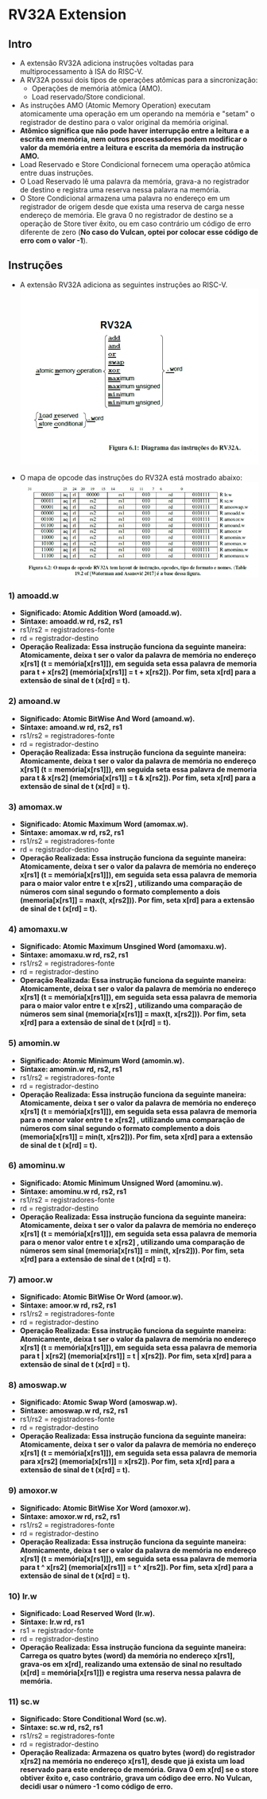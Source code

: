 # RV32A Extension

## Intro
* A extensão RV32A adiciona instruções voltadas para multiprocessamento à ISA do RISC-V.
* A RV32A possui dois tipos de operações atômicas para a sincronização:
  * Operações de memória atômica (AMO).
  * Load reservado/Store condicional.
* As instruções AMO (Atomic Memory Operation) executam atomicamente uma operação em um operando na memória e "setam" o registrador de destino para o valor original da memória original.
* __Atômico significa que não pode haver interrupção entre a leitura e a escrita em memória, nem outros processadores podem modificar o valor da memória entre a leitura e escrita da memória da instrução AMO.__
* Load Reservado e Store Condicional fornecem uma operação atômica entre duas instruções.
* O Load Reservado lê uma palavra da memória, grava-a no registrador de destino e registra uma reserva nessa palavra na memória.
* O Store Condicional armazena uma palavra no endereço em um registrador de origem desde que exista uma reserva de carga nesse endereço de memória. Ele grava 0 no registrador de destino se a operação de Store tiver êxito, ou em caso contrário um código de erro diferente de zero (__No caso do Vulcan, optei por colocar esse código de erro com o valor -1__).

## Instruções
* A extensão RV32A adiciona as seguintes instruções ao RISC-V.
![[rv32a](https://http://riscv.org/)](rv32a_instructions.png)

* O mapa de opcode das instruções do RV32A está mostrado abaixo:
![[rv32a_opcodes](https://http://riscv.org/)](rv32a_opcodes.png)

### 1) amoadd.w
* __Significado: Atomic Addition Word (amoadd.w).__
* __Síntaxe: amoadd.w rd, rs2, rs1__
* rs1/rs2 = registradores-fonte
* rd = registrador-destino
* __Operação Realizada: Essa instrução funciona da seguinte maneira: Atomicamente, deixa t ser o valor da palavra de memória no endereço x[rs1] (t = memória[x[rs1]]), em seguida seta essa palavra de memoria para t + x[rs2] (memória[x[rs1]] = t + x[rs2]). Por fim, seta x[rd] para a extensão de sinal de t (x[rd] = t).__ 

### 2) amoand.w
* __Significado: Atomic BitWise And Word (amoand.w).__
* __Síntaxe: amoand.w rd, rs2, rs1__
* rs1/rs2 = registradores-fonte
* rd = registrador-destino
* __Operação Realizada: Essa instrução funciona da seguinte maneira: Atomicamente, deixa t ser o valor da palavra de memória no endereço x[rs1] (t = memória[x[rs1]]), em seguida seta essa palavra de memoria para t & x[rs2] (memória[x[rs1]] = t & x[rs2]). Por fim, seta x[rd] para a extensão de sinal de t (x[rd] = t).__ 

### 3) amomax.w
* __Significado: Atomic Maximum Word (amomax.w).__
* __Síntaxe: amomax.w rd, rs2, rs1__
* rs1/rs2 = registradores-fonte
* rd = registrador-destino
* __Operação Realizada: Essa instrução funciona da seguinte maneira: Atomicamente, deixa t ser o valor da palavra de memória no endereço x[rs1] (t = memória[x[rs1]]), em seguida seta essa palavra de memoria para o maior valor entre t e x[rs2] , utilizando uma comparação de números com sinal segundo o formato complemento a dois (memoria[x[rs1]] = max(t, x[rs2])). Por fim, seta x[rd] para a extensão de sinal de t (x[rd] = t).__ 

### 4) amomaxu.w
* __Significado: Atomic Maximum Unsgined Word (amomaxu.w).__
* __Síntaxe: amomaxu.w rd, rs2, rs1__
* rs1/rs2 = registradores-fonte
* rd = registrador-destino
* __Operação Realizada: Essa instrução funciona da seguinte maneira: Atomicamente, deixa t ser o valor da palavra de memória no endereço x[rs1] (t = memória[x[rs1]]), em seguida seta essa palavra de memoria para o maior valor entre t e x[rs2] , utilizando uma comparação de números sem sinal (memoria[x[rs1]] = max(t, x[rs2])). Por fim, seta x[rd] para a extensão de sinal de t (x[rd] = t).__ 

### 5) amomin.w
* __Significado: Atomic Minimum Word (amomin.w).__
* __Síntaxe: amomin.w rd, rs2, rs1__
* rs1/rs2 = registradores-fonte
* rd = registrador-destino
* __Operação Realizada: Essa instrução funciona da seguinte maneira: Atomicamente, deixa t ser o valor da palavra de memória no endereço x[rs1] (t = memória[x[rs1]]), em seguida seta essa palavra de memoria para o menor valor entre t e x[rs2] , utilizando uma comparação de números com sinal segundo o formato complemento a dois (memoria[x[rs1]] = min(t, x[rs2])). Por fim, seta x[rd] para a extensão de sinal de t (x[rd] = t).__

### 6) amominu.w
* __Significado: Atomic Minimum Unsigned Word (amominu.w).__
* __Síntaxe: amominu.w rd, rs2, rs1__
* rs1/rs2 = registradores-fonte
* rd = registrador-destino
* __Operação Realizada: Essa instrução funciona da seguinte maneira: Atomicamente, deixa t ser o valor da palavra de memória no endereço x[rs1] (t = memória[x[rs1]]), em seguida seta essa palavra de memoria para o menor valor entre t e x[rs2] , utilizando uma comparação de números sem sinal (memoria[x[rs1]] = min(t, x[rs2])). Por fim, seta x[rd] para a extensão de sinal de t (x[rd] = t).__

### 7) amoor.w
* __Significado: Atomic BitWise Or Word (amoor.w).__
* __Síntaxe: amoor.w rd, rs2, rs1__
* rs1/rs2 = registradores-fonte
* rd = registrador-destino
* __Operação Realizada: Essa instrução funciona da seguinte maneira: Atomicamente, deixa t ser o valor da palavra de memória no endereço x[rs1] (t = memória[x[rs1]]), em seguida seta essa palavra de memoria para t | x[rs2] (memoria[x[rs1]] = t | x[rs2]). Por fim, seta x[rd] para a extensão de sinal de t (x[rd] = t).__

### 8) amoswap.w
* __Significado: Atomic Swap Word (amoswap.w).__
* __Síntaxe: amoswap.w rd, rs2, rs1__
* rs1/rs2 = registradores-fonte
* rd = registrador-destino
* __Operação Realizada: Essa instrução funciona da seguinte maneira: Atomicamente, deixa t ser o valor da palavra de memória no endereço x[rs1] (t = memória[x[rs1]]), em seguida seta essa palavra de memoria para x[rs2] (memoria[x[rs1]] = x[rs2]). Por fim, seta x[rd] para a extensão de sinal de t (x[rd] = t).__

### 9) amoxor.w
* __Significado: Atomic BitWise Xor Word (amoxor.w).__
* __Síntaxe: amoxor.w rd, rs2, rs1__
* rs1/rs2 = registradores-fonte
* rd = registrador-destino
* __Operação Realizada: Essa instrução funciona da seguinte maneira: Atomicamente, deixa t ser o valor da palavra de memória no endereço x[rs1] (t = memória[x[rs1]]), em seguida seta essa palavra de memoria para t ^ x[rs2] (memoria[x[rs1]] = t ^ x[rs2]). Por fim, seta x[rd] para a extensão de sinal de t (x[rd] = t).__

### 10) lr.w
* __Significado: Load Reserved Word (lr.w).__
* __Síntaxe: lr.w rd, rs1__
* rs1 = registrador-fonte
* rd = registrador-destino
* __Operação Realizada: Essa instrução funciona da seguinte maneira: Carrega os quatro bytes (word) da memória no endereço x[rs1], grava-os em x[rd], realizando uma extensão de sinal no resultado (x[rd] = memória[x[rs1]]) e registra uma reserva nessa palavra de memória.__

### 11) sc.w
* __Significado: Store Conditional Word (sc.w).__
* __Síntaxe: sc.w rd, rs2, rs1__
* rs1/rs2 = registradores-fonte
* rd = registrador-destino
* __Operação Realizada: Armazena os quatro bytes (word) do registrador x[rs2] na memória no endereço x[rs1], desde que já exista um load reservado para este endereço de memória. Grava 0 em x[rd] se o store obtiver êxito e, caso contrário, grava um código dee erro. No Vulcan, decidi usar o número -1 como código de erro.__


